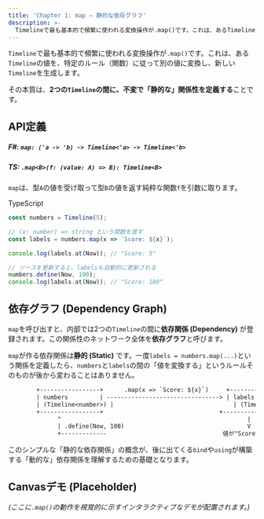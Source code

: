 ```yaml
---
title: 'Chapter 1: map — 静的な依存グラフ'
description: >-
  Timelineで最も基本的で頻繁に使われる変換操作が.map()です。これは、あるTimelineの値を、特定のルール（関数）に従って別の値に変換し、新しいTimelineを生成します。
---
```

`Timeline`で最も基本的で頻繁に使われる変換操作が`.map()`です。これは、ある`Timeline`の値を、特定のルール（関数）に従って別の値に変換し、新しい`Timeline`を生成します。

その本質は、**2つの`Timeline`の間に、不変で「静的な」関係性を定義する**ことです。

## API定義

##### F#: `map: ('a -> 'b) -> Timeline<'a> -> Timeline<'b>`
    
##### TS: `.map<B>(f: (value: A) => B): Timeline<B>`

`map`は、型`A`の値を受け取って型`B`の値を返す純粋な関数`f`を引数に取ります。

TypeScript

```ts
const numbers = Timeline(5);

// (x: number) => string という関数を渡す
const labels = numbers.map(x => `Score: ${x}`);

console.log(labels.at(Now)); // "Score: 5"

// ソースを更新すると、labelsも自動的に更新される
numbers.define(Now, 100);
console.log(labels.at(Now)); // "Score: 100"

```

## 依存グラフ (Dependency Graph)

`map`を呼び出すと、内部では2つの`Timeline`の間に**依存関係 (Dependency)** が登録されます。この関係性のネットワーク全体を**依存グラフ**と呼びます。

`map`が作る依存関係は**静的 (Static)** です。一度`labels = numbers.map(...)`という関係を定義したら、`numbers`と`labels`の間の「値を変換する」というルールそのものが後から変わることはありません。

```txt
        +-----------------+      .map(x => `Score: ${x}`)     +-----------------+
        | numbers         | --------------------------------> | labels          |
        | (Timeline<number>) |                                  | (Timeline<string>) |
        +-----------------+                                 +-----------------+
              ^                                                     |
              | .define(Now, 100)                                   V
              +-------------                                 値が"Score: 100"へ伝播

```

このシンプルな「静的な依存関係」の概念が、後に出てくる`bind`や`using`が構築する「動的な」依存関係を理解するための基礎となります。

## Canvasデモ (Placeholder)

_(ここに`.map()`の動作を視覚的に示すインタラクティブなデモが配置されます。)_
